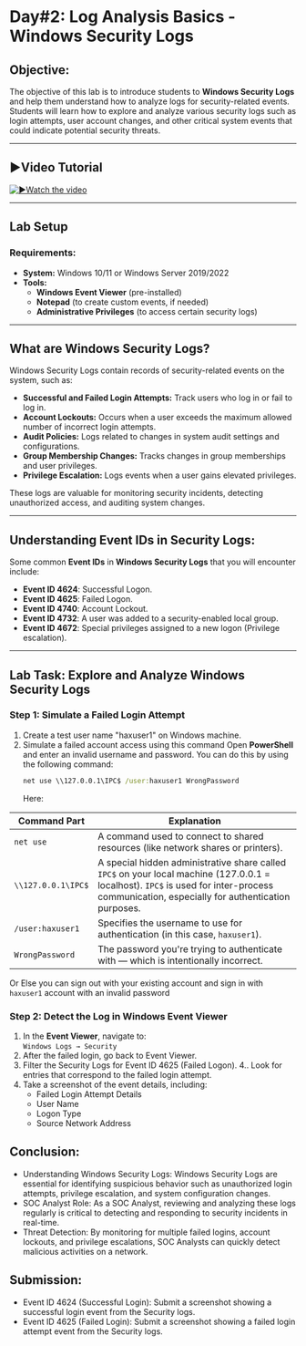 # **Day#2: Log Analysis Basics - Windows Security Logs**

## **Objective:**
The objective of this lab is to introduce students to **Windows Security Logs** and help them understand how to analyze logs for security-related events. Students will learn how to explore and analyze various security logs such as login attempts, user account changes, and other critical system events that could indicate potential security threats.



---
## **▶️Video Tutorial**

[![▶️Watch the video](https://img.youtube.com/vi/ea7f_M2ExVE/maxresdefault.jpg)](https://youtu.be/ea7f_M2ExVE)

---

## **Lab Setup**
### **Requirements:**
- **System:** Windows 10/11 or Windows Server 2019/2022
- **Tools:**
  - **Windows Event Viewer** (pre-installed)
  - **Notepad** (to create custom events, if needed)
  - **Administrative Privileges** (to access certain security logs)

---

## **What are Windows Security Logs?**
Windows Security Logs contain records of security-related events on the system, such as:
- **Successful and Failed Login Attempts:** Track users who log in or fail to log in.
- **Account Lockouts:** Occurs when a user exceeds the maximum allowed number of incorrect login attempts.
- **Audit Policies:** Logs related to changes in system audit settings and configurations.
- **Group Membership Changes:** Tracks changes in group memberships and user privileges.
- **Privilege Escalation:** Logs events when a user gains elevated privileges.

These logs are valuable for monitoring security incidents, detecting unauthorized access, and auditing system changes.

---

## **Understanding Event IDs in Security Logs:**
Some common **Event IDs** in **Windows Security Logs** that you will encounter include:
- **Event ID 4624**: Successful Logon.
- **Event ID 4625**: Failed Logon.
- **Event ID 4740**: Account Lockout.
- **Event ID 4732**: A user was added to a security-enabled local group.
- **Event ID 4672**: Special privileges assigned to a new logon (Privilege escalation).

---

## **Lab Task: Explore and Analyze Windows Security Logs**


### **Step 1: Simulate a Failed Login Attempt**
1. Create a test user name "haxuser1" on Windows machine.
2. Simulate a failed account access using this command
   Open **PowerShell** and enter an invalid username and password. You can do this by using the following command:
   ```cmd
   net use \\127.0.0.1\IPC$ /user:haxuser1 WrongPassword
   ```
   Here:
   
| Command Part           | Explanation                                                                                   |
|------------------------|-----------------------------------------------------------------------------------------------|
| `net use`              | A command used to connect to shared resources (like network shares or printers).              |
| `\\127.0.0.1\IPC$`     | A special hidden administrative share called `IPC$` on your local machine (127.0.0.1 = localhost). `IPC$` is used for inter-process communication, especially for authentication purposes. |
| `/user:haxuser1`       | Specifies the username to use for authentication (in this case, `haxuser1`).                 |
| `WrongPassword`        | The password you're trying to authenticate with — which is intentionally incorrect.           |

Or Else you can sign out with your existing account and sign in with `haxuser1` account with an invalid password



### **Step 2: Detect the Log in Windows Event Viewer**
1. In the **Event Viewer**, navigate to:  
   `Windows Logs → Security`
2.  After the failed login, go back to Event Viewer.
3. Filter the Security Logs for Event ID 4625 (Failed Logon).
4.. Look for entries that correspond to the failed login attempt.
5. Take a screenshot of the event details, including:
   - Failed Login Attempt Details
   - User Name
   - Logon Type
   - Source Network Address

## Conclusion:
- Understanding Windows Security Logs: Windows Security Logs are essential for identifying suspicious behavior such as unauthorized login attempts, privilege escalation, and system configuration changes.
- SOC Analyst Role: As a SOC Analyst, reviewing and analyzing these logs regularly is critical to detecting and responding to security incidents in real-time.
- Threat Detection: By monitoring for multiple failed logins, account lockouts, and privilege escalations, SOC Analysts can quickly detect malicious activities on a network.

## Submission:
- Event ID 4624 (Successful Login): Submit a screenshot showing a successful login event from the Security logs.
- Event ID 4625 (Failed Login): Submit a screenshot showing a failed login attempt event from the Security logs.
